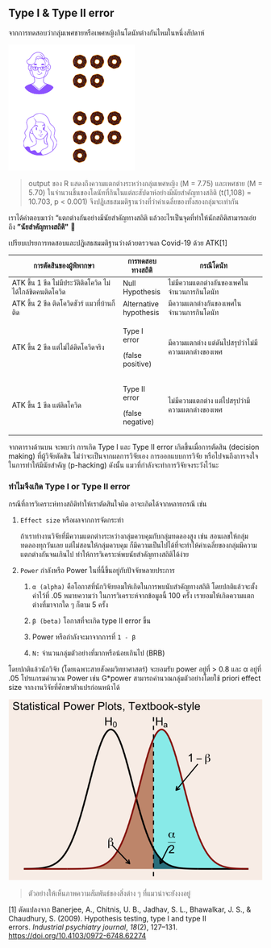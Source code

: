 ## Type I & Type II error

จากการทดสอบว่ากลุ่มเพศชายหรือเพศหญิงกินโดนัทต่างกันไหมในหนึ่งสัปดาห์ 

![power](https://github.com/amaiesc/study_r/blob/master/docs/Male.png?raw=true)

> output ของ R แสดงถึงความแตกต่างระหว่างกลุ่มเพศหญิง (M = 7.75) และเพศชาย (M = 5.70) 
> ในจำนวนชิ้นของโดนัทที่กินในแต่ละสัปดาห์อย่างมีนัยสำคัญทางสถิติ (t(1,108) = 10.703, p < 0.001) จึงปฎิเสธสมมติฐานว่างที่ว่าค่าเฉลี่ยของทั้งสองกลุ่มจะเท่ากัน


เราได้คำตอบมาว่า “แตกต่างกันอย่างมีนัยสำคัญทางสถิติ แล้วอะไรเป็นจุดที่ทำให้นักสถิติสามารถเอ่ยถึง **”นัยสำคัญทางสถิติ"** :thinking:

เปรียบเปรยการทดสอบและปฎิเสธสมมติฐานว่างด้วยตรวจผล Covid-19 ด้วย ATK[1]

<table>
<colgroup>
<col style="width: 43%" />
<col style="width: 17%" />
<col style="width: 38%" />
</colgroup>
<thead>
<tr class="header">
<th>การตัดสินของผู้พิพากษา</th>
<th>การทดสอบทางสถิติ</th>
<th>กรณีโดนัท</th>
</tr>
</thead>
<tbody>
<tr class="odd">
<td>ATK ขึ้น 1 ขีด ไม่มีประวัติติดโควิด ไม่ได้ใกล้ชิดคนติดโควิด</td>
<td>Null Hypothesis</td>
<td>ไม่มีความแตกต่างกันของเพศในจำนวนการกินโดนัท</td>
</tr>
<tr class="even">
<td>ATK ขึ้น 2 ขีด ติดโควิดชัวร์ แมวที่บ้านก็ติด</td>
<td>Alternative hypothesis</td>
<td>มีความแตกต่างกันของเพศในจำนวนการกินโดนัท</td>
</tr>
<tr class="odd">
<td>ATK ขึ้น 2 ขีด แต่ไม่ได้ติดโควิดจริง</td>
<td><p>Type I error</p>
<p>(false positive)</p></td>
<td>มีความแตกต่าง แต่ดันไปสรุปว่าไม่มีความแตกต่างของเพศ</td>
</tr>
<tr class="even">
<td>ATK ขึ้น 1 ขีด แต่ติดโควิด</td>
<td><p>Type II error</p>
<p>(false negative)</p></td>
<td>ไม่มีความแตกต่าง แต่ไปสรุปว่ามีความแตกต่างของเพศ</td>
</tr>
</tbody>
</table>

จากตารางด้านบน จะพบว่า การเกิด Type I และ Type II error
เกิดขึ้นเมื่อการตัดสิน (decision making) ที่ผู้วิจัยตัดสิน
ไม่ว่าจะเป็นจากผลการวิจัยเอง การออกแบบการวิจัย
หรือไปจนถึงการจงใจในการทำให้มีนัยสำคัญ (p-hacking) ดังนั้น
แมวที่กำลังจะทำการวิจัยจงระวังไว้นะ

### ทำไมจึงเกิด Type I or Type II error

กรณีที่การวิเคราะห์ทางสถิติทำให้เราตัดสินใจผิด อาจะเกิดได้จากหลายกรณี
เช่น

1.  `Effect size` หรือผลจากการจัดกระทำ

    ถ้าเราทำงานวิจัยที่มีความแตกต่างระหว่างกลุ่มควบคุมกับกลุ่มทดลองสูง
    เช่น สอนเลขให้กลุ่มทดลองทุกวันเลย แต่ไม่สอนให้กลุ่มควบคุม
    ก็มีความเป็นไปได้ที่จะทำให้ค่าเฉลี่ยของกลุ่มมีความแตกต่างกันจนเกินไป
    ทำให้การวิเคราะห์พบนัยสำคัญทางสถิติได้ง่าย

2.  `Power` กำลังหรือ Power ในที่นี้ขึ้นอยู่กับปัจจัยหลายประการ

    1.  `α (alpha)` คือโอกาสที่นักวิจัยยอมให้เกิดในการพบนับสำคัญทางสถิติ
        โดยปกติแล้วจะตั้งค่าไว้ที่ .05 หมายความว่า
        ในการวิเคราะห์จากข้อมูลนี้ 100 ครั้ง
        เรายอมให้เกิดความแตกต่างที่มาจากใด ๆ ก็ตาม 5 ครั้ง

    2.  `β (beta)` โอกาสที่จะเกิด type II error ขึ้น

    3.  Power หรือกำลังจะมาจากการที่ `1 - β`

    4.  `N:` จำนวนกลุ่มตัวอย่างที่มากหรือน้อยเกินไป (BRB)

โดยปกติแล้วนักวิจัย (โดยเฉพาะสายสังคมวิทยาศาสตร์) จะยอมรับ power อยู่ที่ &gt; 0.8 และ α อยู่ที่ .05 โปรแกรมคำนวณ Power เช่น G\*power สามารถคำนวณกลุ่มตัวอย่างโดยใช้ priori effect size จากงานวิจัยที่ศึกษาตัวแปรก่อนหน้าได้

![power](https://github.com/amaiesc/study_r/blob/master/docs/error_files/figure-markdown_strict/unnamed-chunk-1-1.png?raw=true)

> ตัวอย่างให้เห็นภาพความสัมพันธ์ของสิ่งต่าง ๆ ที่แมวน่าจะยังงงอยู่

[1] ดัดแปลงจาก Banerjee, A., Chitnis, U. B., Jadhav, S. L., Bhawalkar,
J. S., & Chaudhury, S. (2009). Hypothesis testing, type I and type II
errors. *Industrial psychiatry journal*, *18*(2), 127–131.
<https://doi.org/10.4103/0972-6748.62274>

